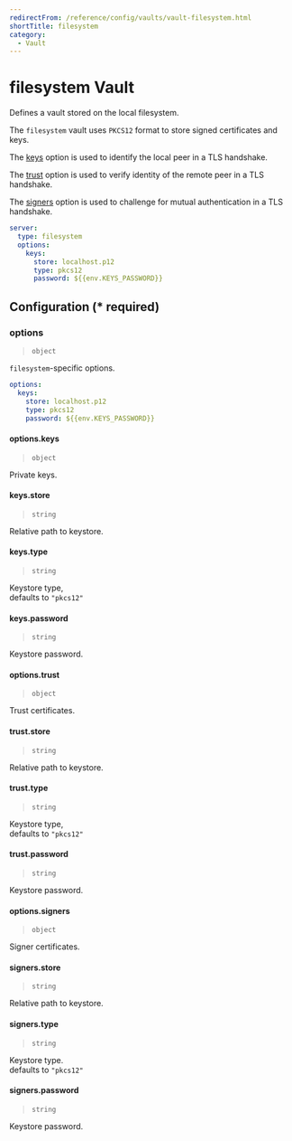 ```yaml
---
redirectFrom: /reference/config/vaults/vault-filesystem.html
shortTitle: filesystem
category:
  - Vault
---
```


# filesystem Vault

Defines a vault stored on the local filesystem.

The `filesystem` vault uses `PKCS12` format to store signed certificates and keys.

The [keys](#options-keys) option is used to identify the local peer in a TLS handshake.

The [trust](#options-trust) option is used to verify identity of the remote peer in a TLS handshake.

The [signers](#options-signers) option is used to challenge for mutual authentication in a TLS handshake.

```yaml {2}
server:
  type: filesystem
  options:
    keys:
      store: localhost.p12
      type: pkcs12
      password: ${{env.KEYS_PASSWORD}}
```

## Configuration (\* required)

### options

> `object`

`filesystem`-specific options.

```yaml
options:
  keys:
    store: localhost.p12
    type: pkcs12
    password: ${{env.KEYS_PASSWORD}}
```

#### options.keys

> `object`

Private keys.

#### keys.store

> `string`

Relative path to keystore.

#### keys.type

> `string`

Keystore type,\
defaults to `"pkcs12"`

#### keys.password

> `string`

Keystore password.

#### options.trust

> `object`

Trust certificates.

#### trust.store

> `string`

Relative path to keystore.

#### trust.type

> `string`

Keystore type,\
defaults to `"pkcs12"`

#### trust.password

> `string`

Keystore password.

#### options.signers

> `object`

Signer certificates.

#### signers.store

> `string`

Relative path to keystore.

#### signers.type

> `string`

Keystore type.\
defaults to `"pkcs12"`

#### signers.password

> `string`

Keystore password.
